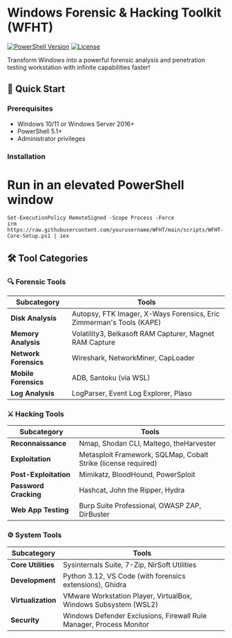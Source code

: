 # Windows Forensic & Hacking Toolkit (WFHT)

[![PowerShell Version](https://img.shields.io/badge/PowerShell-5.1+-blue.svg)](https://aka.ms/powershell)
[![License](https://img.shields.io/badge/License-MIT-green.svg)](LICENSE)

Transform Windows into a powerful forensic analysis and penetration testing workstation with infinite capabilities faster!

## 🚀 Quick Start

### Prerequisites

- Windows 10/11 or Windows Server 2016+
- PowerShell 5.1+
- Administrator privileges

### Installation

# Run in an elevated PowerShell window
```
Set-ExecutionPolicy RemoteSigned -Scope Process -Force
irm https://raw.githubusercontent.com/yourusername/WFHT/main/scripts/WFHT-Core-Setup.ps1 | iex
```

## 🛠️ Tool Categories

### 🔍 **Forensic Tools**
| Subcategory         | Tools                                                                 |
|---------------------|-----------------------------------------------------------------------|
| **Disk Analysis**   | Autopsy, FTK Imager, X-Ways Forensics, Eric Zimmerman's Tools (KAPE) |
| **Memory Analysis** | Volatility3, Belkasoft RAM Capturer, Magnet RAM Capture              |
| **Network Forensics**| Wireshark, NetworkMiner, CapLoader                                   |
| **Mobile Forensics**| ADB, Santoku (via WSL)                                               |
| **Log Analysis**    | LogParser, Event Log Explorer, Plaso                                 |

### ⚔️ **Hacking Tools**
| Subcategory          | Tools                                                              |
|----------------------|--------------------------------------------------------------------|
| **Reconnaissance**   | Nmap, Shodan CLI, Maltego, theHarvester                           |
| **Exploitation**     | Metasploit Framework, SQLMap, Cobalt Strike (license required)    |
| **Post-Exploitation**| Mimikatz, BloodHound, PowerSploit                                 |
| **Password Cracking**| Hashcat, John the Ripper, Hydra                                   |
| **Web App Testing**  | Burp Suite Professional, OWASP ZAP, DirBuster                     |

### ⚙️ **System Tools**
| Subcategory        | Tools                                                             |
|--------------------|-------------------------------------------------------------------|
| **Core Utilities** | Sysinternals Suite, 7-Zip, NirSoft Utilities                     |
| **Development**    | Python 3.12, VS Code (with forensics extensions), Ghidra         |
| **Virtualization** | VMware Workstation Player, VirtualBox, Windows Subsystem (WSL2)  |
| **Security**       | Windows Defender Exclusions, Firewall Rule Manager, Process Monitor |
